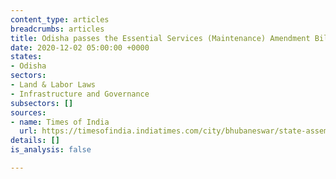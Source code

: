 ```yaml
---
content_type: articles
breadcrumbs: articles
title: Odisha passes the Essential Services (Maintenance) Amendment Bill, 2020
date: 2020-12-02 05:00:00 +0000
states:
- Odisha
sectors:
- Land & Labor Laws
- Infrastructure and Governance
subsectors: []
sources:
- name: Times of India
  url: https://timesofindia.indiatimes.com/city/bhubaneswar/state-assembly-passes-the-odisha-essential-services-amendment-bill-2020/articleshow/79374418.cms
details: []
is_analysis: false

---
```


